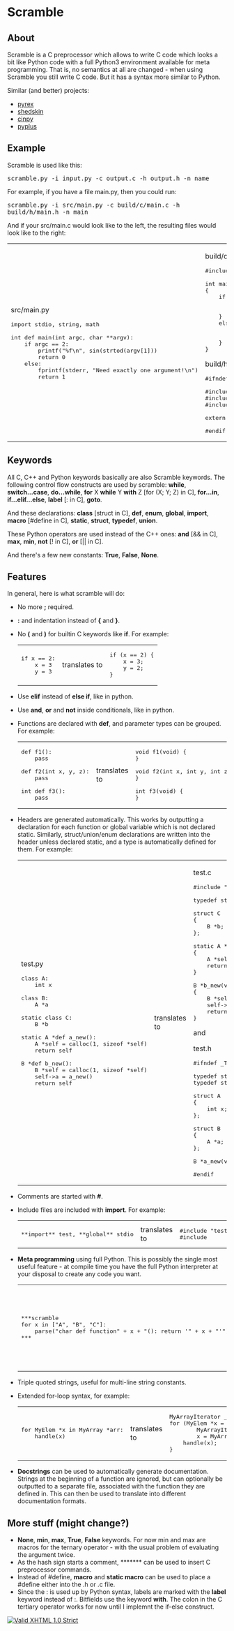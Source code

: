 # Scramble

## About

Scramble is a C preprocessor which allows to write C code which looks a bit like Python code with a full Python3 environment available for meta programming. That is, no semantics at all are changed - when using Scramble you still write C code. But it has a syntax more similar to Python.

Similar (and better) projects:

*   [pyrex](http://www.cosc.canterbury.ac.nz/~greg/python/Pyrex/)
*   [shedskin](http://shed-skin.blogspot.com)
*   [cinpy](http://www.cs.tut.fi/~ask/cinpy/)
*   [pyplus](http://www.imitationpickles.org/pyplus/)

## Example

Scramble is used like this:

<tt>scramble.py -i input.py -c output.c -h output.h -n name</tt>

For example, if you have a file main.py, then you could run:

<tt>scramble.py -i src/main.py -c build/c/main.c -h build/h/main.h -n main</tt>

And if your src/main.c would look like to the left, the resulting files would look like to the right:

<table>

<tbody>

<tr>

<td>

src/main.py

<pre>import stdio, string, math

int def main(int argc, char **argv):
    if argc == 2:
        printf("%f\n", sin(strtod(argv[1]))
        return 0
    else:
        fprintf(stderr, "Need exactly one argument!\n")
        return 1
</pre>

</td>

<td>

build/c/main.c

<pre>#include "main.h"

int main(int argc, char **argv)
{
    if (argc == 2) {
        printf("%f\n", sin(strtod(argv[1]));
        return 0;
    }
    else {
        fprintf(stderr, "Need exactly one argument!\n");
        return 1;
    }
}
</pre>

build/h/main.h

<pre>#ifndef _MAIN_

#include "stdio.h"
#include "string.h"
#include "math.h"

extern int main(int argc, char **argv);

#endif
</pre>

</td>

</tr>

</tbody>

</table>

## Keywords

All C, C++ and Python keywords basically are also Scramble keywords. The following control flow constructs are used by scramble: **while**, **switch...case**, **do...while**, **for** X **while** Y **with** Z [for (X; Y; Z) in C], **for...in**, **if...elif...else**, **label** [: in C], **goto**.

And these declarations: **class** [struct in C], **def**, **enum**, **global**, **import**, **macro** [#define in C], **static**, **struct**, **typedef**, **union**.

These Python operators are used instead of the C++ ones: **and** [&& in C], **max**, **min**, **not** [! in C], **or** [|| in C].

And there's a few new constants: **True**, **False**, **None**.

## Features

In general, here is what scramble will do:

*   No more **;** required.
*   **:** and indentation instead of **{** and **}**.
*   No **(** and **)** for builtin C keywords like **if**. For example:

    <table>

    <tbody>

    <tr>

    <td>

    <pre>if x == 2:
        x = 3
        y = 3
    </pre>

    </td>

    <td>translates to</td>

    <td>

    <pre>if (x == 2) {
        x = 3;
        y = 2;
    }
    </pre>

    </td>

    </tr>

    </tbody>

    </table>

*   Use **elif** instead of **else if**, like in python.
*   Use **and**, **or** and **not** inside conditionals, like in python.
*   Functions are declared with **def**, and parameter types can be grouped. For example:

    <table>

    <tbody>

    <tr>

    <td>

    <pre>def f1():
        pass

    def f2(int x, y, z):
        pass

    int def f3():
        pass
    </pre>

    </td>

    <td>translates to</td>

    <td>

    <pre>void f1(void) {
    }

    void f2(int x, int y, int z) {
    }

    int f3(void) {
    }
    </pre>

    </td>

    </tr>

    </tbody>

    </table>

*   Headers are generated automatically. This works by outputting a declaration for each function or global variable which is not declared static. Similarly, struct/union/enum declarations are written into the header unless declared static, and a type is automatically defined for them. For example:

    <table>

    <tbody>

    <tr>

    <td>

    test.py

    <pre>class A:
        int x

    class B:
        A *a

    static class C:
        B *b

    static A *def a_new():
        A *self = calloc(1, sizeof *self)
        return self

    B *def b_new():
        B *self = calloc(1, sizeof *self)
        self->a = a_new()
        return self
    </pre>

    </td>

    <td>translates to</td>

    <td>

    test.c

    <pre>#include "test.h"

    typedef struct C C;

    struct C
    {
        B *b;
    };

    static A *a_new(void)
    {
        A *self = calloc(1, sizeof *self);
        return self;
    }

    B *b_new(void)
    {
        B *self = calloc(1, sizeof *self);
        self->a = a_new();
        return self;
    }
    </pre>

    and

    test.h

    <pre>#ifndef _TEST_

    typedef struct A A;
    typedef struct B B;

    struct A
    {
        int x;
    };

    struct B
    {
        A *a;
    };

    B *a_new(void);

    #endif
    </pre>

    </td>

    </tr>

    </tbody>

    </table>

*   Comments are started with **#**.
*   Include files are included with **import**. For example:

    <table>

    <tbody>

    <tr>

    <td>

    <pre>**import** test, **global** stdio
    </pre>

    </td>

    <td>translates to</td>

    <td>

    <pre>#include "test.h"
    #include <stdio.h>
    </pre>

    </td>

    </tr>

    </tbody>

    </table>

*   **Meta programming** using full Python. This is possibly the single most useful feature - at compile time you have the full Python interpreter at your disposal to create any code you want.

    <table>

    <tbody>

    <tr>

    <td>

    <pre>***scramble
    for x in ["A", "B", "C"]:
        parse("char def function" + x + "(): return '" + x + "'")
    ***
    </pre>

    </td>

    <td>translates to</td>

    <td>

    <pre>char functionA(void) {
        return 'A';
    }

    char functionB(void) {
        return 'B';
    }

    char functionC(void) {
        return 'C';
    }
    </pre>

    </td>

    </tr>

    </tbody>

    </table>

*   Triple quoted strings, useful for multi-line string constants.
*   Extended for-loop syntax, for example:

    <table>

    <tbody>

    <tr>

    <td>

    <pre>for MyElem *x in MyArray *arr:
        handle(x)
    </pre>

    </td>

    <td>translates to</td>

    <td>

    <pre>MyArrayIterator __iter__ = MyArrayIterator_first(arr);
    for (MyElem *x = MyArrayIterator_item(arr, &__iter__);
            MyArrayIterator_next(arr, &__iter__);
            x = MyArrayIterator_item(arr, &__iter__)) {
        handle(x);
    }
    </pre>

    </td>

    </tr>

    </tbody>

    </table>

*   **Docstrings** can be used to automatically generate documentation. Strings at the beginning of a function are ignored, but can optionally be outputted to a separate file, associated with the function they are defined in. This can then be used to translate into different documentation formats.

## More stuff (might change?)

*   **None**, **min**, **max**, **True**, **False** keywords. For now min and max are macros for the ternary operator - with the usual problem of evaluating the argument twice.
*   As the hash sign starts a comment, ******* can be used to insert C preprocessor commands.
*   Instead of #define, **macro** and **static macro** can be used to place a #define either into the .h or .c file.
*   Since the : is used up by Python syntax, labels are marked with the **label** keyword instead of :. Bitfields use the keyword **with**. The colon in the C tertiary operator works for now until I implemnt the if-else construct.

[![Valid XHTML 1.0 Strict](http://www.w3.org/Icons/valid-xhtml10)](http://validator.w3.org/check?uri=referer)
